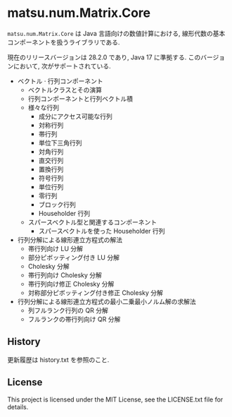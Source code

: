 # matsu.num.Matrix.Core
`matsu.num.Matrix.Core` は Java 言語向けの数値計算における, 線形代数の基本コンポーネントを扱うライブラリである.

現在のリリースバージョンは 28.2.0 であり, Java 17 に準拠する.
このバージョンにおいて, 次がサポートされている.

- ベクトル  &middot; 行列コンポーネント
    - ベクトルクラスとその演算
    - 行列コンポーネントと行列ベクトル積
    - 様々な行列
        - 成分にアクセス可能な行列
        - 対称行列
        - 帯行列
        - 単位下三角行列
        - 対角行列
        - 直交行列
        - 置換行列
        - 符号行列
        - 単位行列
        - 零行列
        - ブロック行列
        - Householder 行列
    - スパースベクトル型と関連するコンポーネント
        - スパースベクトルを使った Householder 行列
- 行列分解による線形連立方程式の解法
    - 帯行列向け LU 分解
    - 部分ピボッティング付き LU 分解
    - Cholesky 分解
    - 帯行列向け Cholesky 分解
    - 帯行列向け修正 Cholesky 分解
    - 対称部分ピボッティング付き修正 Cholesky 分解
- 行列分解による線形連立方程式の最小二乗最小ノルム解の求解法
    - 列フルランク行列の QR 分解
    - フルランクの帯行列向け QR 分解

## History
更新履歴は history.txt を参照のこと.

## License

This project is licensed under the MIT License, see the LICENSE.txt file for details.
